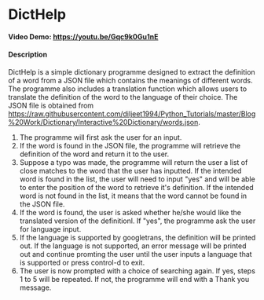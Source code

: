 # DictHelp
#### Video Demo: https://youtu.be/Gqc9k0Gu1nE
#### Description
DictHelp is a simple dictionary programme designed to extract the definition of a word from a JSON file which contains the meanings of different words. The programme also includes a translation function which allows users to translate the definition of the word to the language of their choice.
The JSON file is obtained from https://raw.githubusercontent.com/diljeet1994/Python_Tutorials/master/Blog%20Work/Dictionary/Interactive%20Dictionary/words.json.

1) The programme will first ask the user for an input.
2) If the word is found in the JSON file, the programme will retrieve the definition of the word and return it to the user.
3) Suppose a typo was made, the programme will return the user a list of close matches to the word that the user has inputted. If the intended word is found in the list, the user will need to input "yes" and will be able to enter the position of the word to retrieve it's definition. If the intended word is not found in the list, it means that the word cannot be found in the JSON file.
4) If the word is found, the user is asked whether he/she would like the translated version of the definitionl. If "yes", the programme ask the user for language input.
5) If the language is supported by googletrans, the definition will be printed out. If the language is not supported, an error message will be printed out and continue promting the user until the user inputs a language that is supported or press control-d to exit.
6) The user is now prompted with a choice of searching again. If yes, steps 1 to 5 will be repeated. If not, the programme will end with a Thank you message.